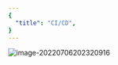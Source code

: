 ```yaml
---
{
  "title": "CI/CD",
}
---
```


![image-20220706202320916](D:\CODE\web-blog\docs\share\images\image-20220706202320916.png)